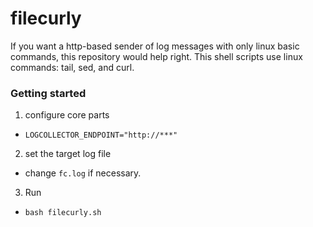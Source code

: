 # filecurly
If you want a http-based sender of log messages with only linux basic commands, this repository would help right.
This shell scripts use linux commands: tail, sed, and curl.

### Getting started
1. configure core parts
  - `LOGCOLLECTOR_ENDPOINT="http://***"`
2. set the target log file
  - change `fc.log` if necessary.
3. Run
  - `bash filecurly.sh`
